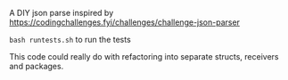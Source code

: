 A DIY json parse inspired by https://codingchallenges.fyi/challenges/challenge-json-parser

`bash runtests.sh` to run the tests

This code could really do with refactoring into separate structs, receivers and packages.

